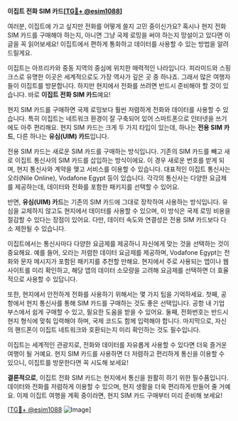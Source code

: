 **이집트 전화 SIM 카드[[TG💪+ @esim1088](https://t.me/s/esim1088)]**

여러분, 이집트에 가고 싶지만 전화를 어떻게 쓸지 고민 중이신가요? 혹시나 현지 전화 SIM 카드를 구매해야 하는지, 아니면 그냥 국제 로밍을 써야 하는지 망설이고 있다면 이 글을 꼭 읽어보세요! 이집트에서 편하게 통화하고 데이터를 사용할 수 있는 방법을 알려드릴게요.

이집트는 아프리카와 중동 지역의 중심에 위치한 매력적인 나라입니다. 피라미드와 스핑크스로 유명한 이곳은 세계적으로도 가장 역사가 깊은 곳 중 하나죠. 그래서 많은 여행자들이 이집트를 방문합니다. 하지만 현지에서 전화를 쓰려면 반드시 준비해야 할 것이 있습니다. 바로 **이집트 전화 SIM 카드**예요!

현지 SIM 카드를 구매하면 국제 로밍보다 훨씬 저렴하게 전화와 데이터를 사용할 수 있습니다. 특히 이집트는 네트워크 환경이 잘 구축되어 있어 스마트폰으로 인터넷을 쓰기에도 아주 편리해요. 현지 SIM 카드는 크게 두 가지 타입이 있는데, 하나는 **전용 SIM 카드**, 다른 하나는 **유심(UIM) 카드**입니다.

전용 SIM 카드는 새로운 SIM 카드를 구매하는 방식입니다. 기존의 SIM 카드를 빼고 새로 이집트 통신사의 SIM 카드를 삽입하는 방식이에요. 이 경우 새로운 번호를 받게 되며, 현지 통신사와 계약을 맺고 서비스를 이용할 수 있습니다. 대표적인 이집트 통신사는 오라(Nile Online), Vodafone Egypt 등이 있습니다. 각각의 통신사는 다양한 요금제를 제공하는데, 데이터와 전화를 포함한 패키지를 선택할 수 있어요.

반면, **유심(UIM) 카드**는 기존의 SIM 카드에 그대로 장착하여 사용하는 방식입니다. 유심을 교체하지 않고도 현지에서 데이터를 사용할 수 있으며, 이 방식은 국제 로밍 비용을 절감할 수 있다는 장점이 있어요. 다만, 데이터 속도와 연결성은 전용 SIM 카드보다 다소 제한될 수 있습니다.

이집트에서는 통신사마다 다양한 요금제를 제공하니 자신에게 맞는 것을 선택하는 것이 중요해요. 예를 들어, 오라는 저렴한 데이터 요금제를 제공하며, Vodafone Egypt는 전화와 문자 메시지가 포함된 패키지를 추천할 만해요. 현지에서 주로 사용되는 앱이나 웹사이트를 미리 확인하고, 해당 앱의 데이터 소모량을 고려해 요금제를 선택하면 더 효율적으로 사용할 수 있답니다.

또한, 현지에서 안전하게 전화를 사용하기 위해서는 몇 가지 팁을 기억하세요. 첫째, 공항에서 현지 통신사를 통해 SIM 카드를 구매하는 것도 좋은 선택입니다. 공항 내 기업 부스에서 쉽게 구매할 수 있고, 필요한 도움을 받을 수 있어요. 둘째, 전화번호는 반드시 현지 형식에 맞춰 입력해야 하며, 국제 코드도 함께 입력해야 합니다. 마지막으로, 자신의 핸드폰이 이집트 네트워크와 호환되는지 미리 확인하는 것도 필수입니다.

이집트는 세계적인 관광지로, 전화와 데이터를 자유롭게 사용할 수 있다면 더욱 즐거운 여행이 될 거예요. 현지 SIM 카드를 사용하면 더 저렴하고 편리하게 통신을 이용할 수 있으니, 이집트를 방문한다면 꼭 시도해 보세요! 

**결론적으로**, 이집트 전화 SIM 카드는 현지에서 통신을 원활히 하기 위한 필수품입니다. 데이터와 전화를 저렴하게 이용할 수 있으며, 현지 생활을 더욱 편리하게 만들어 줄 거예요. 이제 이집트 여행을 계획 중이라면, 현지 SIM 카드 구매부터 미리 준비해 보세요!

[[TG💪+ @esim1088](https://t.me/s/esim1088) ![Image](https://i.postimg.cc/Y0z9fWf4/image.png)]